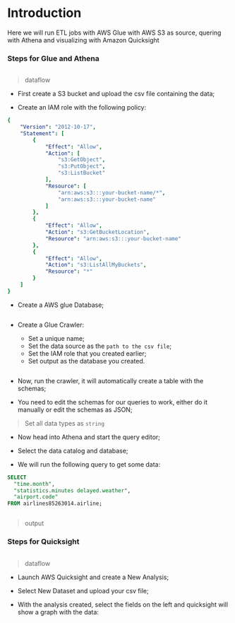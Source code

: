 # Introduction

 Here we will run ETL jobs with AWS Glue with AWS S3 as source, quering with Athena and visualizing with Amazon Quicksight

### Steps for Glue and Athena

 ![]()
 >dataflow

- First create a S3 bucket and upload the csv file containing the data;

- Create an IAM role with the following policy:

```yaml
{
    "Version": "2012-10-17",
    "Statement": [
        {
            "Effect": "Allow",
            "Action": [
                "s3:GetObject",
                "s3:PutObject",
                "s3:ListBucket"
            ],
            "Resource": [
                "arn:aws:s3:::your-bucket-name/*",
                "arn:aws:s3:::your-bucket-name"
            ]
        },
        {
            "Effect": "Allow",
            "Action": "s3:GetBucketLocation",
            "Resource": "arn:aws:s3:::your-bucket-name"
        },
        {
            "Effect": "Allow",
            "Action": "s3:ListAllMyBuckets",
            "Resource": "*"
        }
    ]
}
```

- Create a AWS glue Database;

![]()

- Create a Glue Crawler:

    - Set a unique name;
    - Set the data source as the `path to the csv file`;
    - Set the IAM role that you created earlier;
    - Set output as the database you created.

![]()

- Now, run the crawler, it will automatically create a table with the schemas;

- You need to edit the schemas for our queries to work, either do it manually or edit the schemas as JSON;
>Set all data types as `string`

- Now head into Athena and start the query editor;

- Select the data catalog and database;

- We will run the following query to get some data:

```sql
SELECT
  "time.month",
  "statistics.minutes delayed.weather",
  "airport.code"
FROM airlines85263014.airline;
```

![]()
>output

### Steps for Quicksight

 ![]()
 >dataflow

- Launch AWS Quicksight and create a New Analysis;

- Select New Dataset and upload your csv file;

- With the analysis created, select the fields on the left and quicksight will show a graph with the data:

![]()